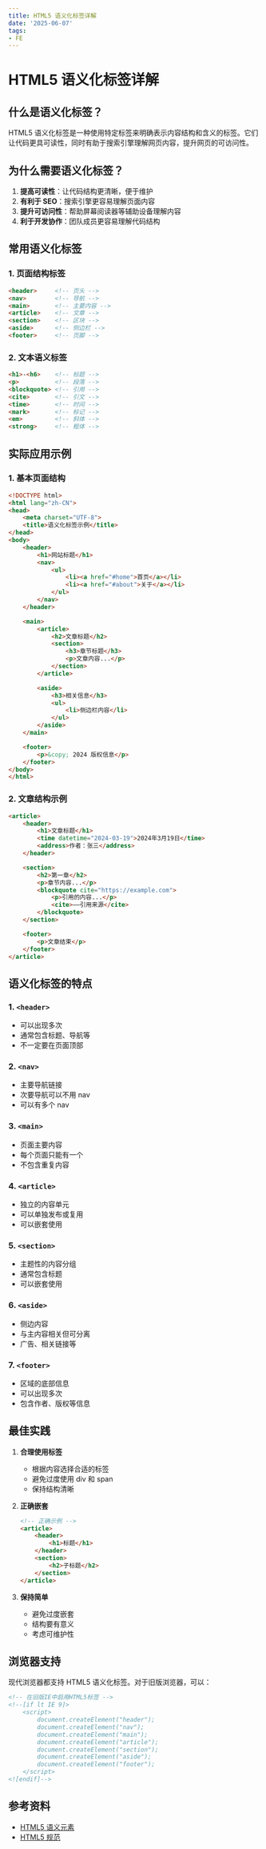 ```yaml
---
title: HTML5 语义化标签详解
date: '2025-06-07'
tags:
- FE
---
```


# HTML5 语义化标签详解

## 什么是语义化标签？

HTML5 语义化标签是一种使用特定标签来明确表示内容结构和含义的标签。它们让代码更具可读性，同时有助于搜索引擎理解网页内容，提升网页的可访问性。

## 为什么需要语义化标签？

1. **提高可读性**：让代码结构更清晰，便于维护
2. **有利于 SEO**：搜索引擎更容易理解页面内容
3. **提升可访问性**：帮助屏幕阅读器等辅助设备理解内容
4. **利于开发协作**：团队成员更容易理解代码结构

## 常用语义化标签

### 1. 页面结构标签

```html
<header>     <!-- 页头 -->
<nav>        <!-- 导航 -->
<main>       <!-- 主要内容 -->
<article>    <!-- 文章 -->
<section>    <!-- 区块 -->
<aside>      <!-- 侧边栏 -->
<footer>     <!-- 页脚 -->
```

### 2. 文本语义标签

```html
<h1>-<h6>    <!-- 标题 -->
<p>          <!-- 段落 -->
<blockquote> <!-- 引用 -->
<cite>       <!-- 引文 -->
<time>       <!-- 时间 -->
<mark>       <!-- 标记 -->
<em>         <!-- 斜体 -->
<strong>     <!-- 粗体 -->
```

## 实际应用示例

### 1. 基本页面结构

```html
<!DOCTYPE html>
<html lang="zh-CN">
<head>
    <meta charset="UTF-8">
    <title>语义化标签示例</title>
</head>
<body>
    <header>
        <h1>网站标题</h1>
        <nav>
            <ul>
                <li><a href="#home">首页</a></li>
                <li><a href="#about">关于</a></li>
            </ul>
        </nav>
    </header>

    <main>
        <article>
            <h2>文章标题</h2>
            <section>
                <h3>章节标题</h3>
                <p>文章内容...</p>
            </section>
        </article>

        <aside>
            <h3>相关信息</h3>
            <ul>
                <li>侧边栏内容</li>
            </ul>
        </aside>
    </main>

    <footer>
        <p>&copy; 2024 版权信息</p>
    </footer>
</body>
</html>
```

### 2. 文章结构示例

```html
<article>
    <header>
        <h1>文章标题</h1>
        <time datetime="2024-03-19">2024年3月19日</time>
        <address>作者：张三</address>
    </header>

    <section>
        <h2>第一章</h2>
        <p>章节内容...</p>
        <blockquote cite="https://example.com">
            <p>引用的内容...</p>
            <cite>——引用来源</cite>
        </blockquote>
    </section>

    <footer>
        <p>文章结束</p>
    </footer>
</article>
```

## 语义化标签的特点

### 1. `<header>`
- 可以出现多次
- 通常包含标题、导航等
- 不一定要在页面顶部

### 2. `<nav>`
- 主要导航链接
- 次要导航可以不用 nav
- 可以有多个 nav

### 3. `<main>`
- 页面主要内容
- 每个页面只能有一个
- 不包含重复内容

### 4. `<article>`
- 独立的内容单元
- 可以单独发布或复用
- 可以嵌套使用

### 5. `<section>`
- 主题性的内容分组
- 通常包含标题
- 可以嵌套使用

### 6. `<aside>`
- 侧边内容
- 与主内容相关但可分离
- 广告、相关链接等

### 7. `<footer>`
- 区域的底部信息
- 可以出现多次
- 包含作者、版权等信息

## 最佳实践

1. **合理使用标签**
   - 根据内容选择合适的标签
   - 避免过度使用 div 和 span
   - 保持结构清晰

2. **正确嵌套**
   ```html
   <!-- 正确示例 -->
   <article>
       <header>
           <h1>标题</h1>
       </header>
       <section>
           <h2>子标题</h2>
       </section>
   </article>
   ```

3. **保持简单**
   - 避免过度嵌套
   - 结构要有意义
   - 考虑可维护性

## 浏览器支持

现代浏览器都支持 HTML5 语义化标签。对于旧版浏览器，可以：

```html
<!-- 在旧版IE中启用HTML5标签 -->
<!--[if lt IE 9]>
    <script>
        document.createElement("header");
        document.createElement("nav");
        document.createElement("main");
        document.createElement("article");
        document.createElement("section");
        document.createElement("aside");
        document.createElement("footer");
    </script>
<![endif]-->
```

## 参考资料

- [HTML5 语义元素](https://developer.mozilla.org/zh-CN/docs/Web/Guide/HTML/HTML5/Semantic_Elements)
- [HTML5 规范](https://html.spec.whatwg.org/multipage/semantics.html)




